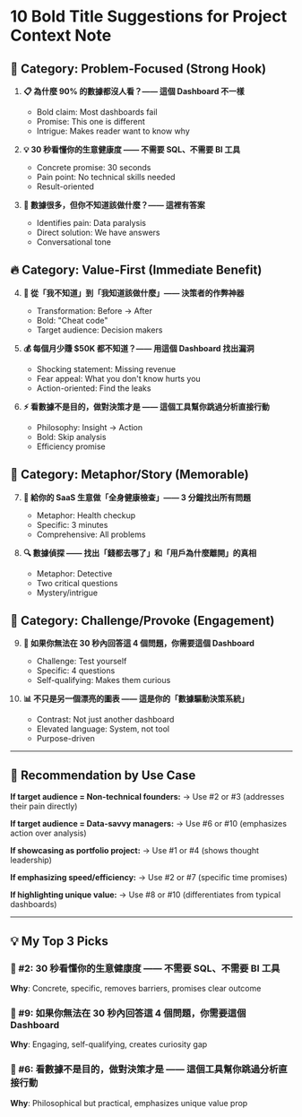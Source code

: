 # 10 Bold Title Suggestions for Project Context Note

## 🎯 Category: Problem-Focused (Strong Hook)

1. **📋 為什麼 90% 的數據都沒人看？—— 這個 Dashboard 不一樣**
   - Bold claim: Most dashboards fail
   - Promise: This one is different
   - Intrigue: Makes reader want to know why

2. **💡 30 秒看懂你的生意健康度 —— 不需要 SQL、不需要 BI 工具**
   - Concrete promise: 30 seconds
   - Pain point: No technical skills needed
   - Result-oriented

3. **🚨 數據很多，但你不知道該做什麼？—— 這裡有答案**
   - Identifies pain: Data paralysis
   - Direct solution: We have answers
   - Conversational tone

## 🔥 Category: Value-First (Immediate Benefit)

4. **🎯 從「我不知道」到「我知道該做什麼」—— 決策者的作弊神器**
   - Transformation: Before → After
   - Bold: "Cheat code"
   - Target audience: Decision makers

5. **💰 每個月少賺 $50K 都不知道？—— 用這個 Dashboard 找出漏洞**
   - Shocking statement: Missing revenue
   - Fear appeal: What you don't know hurts you
   - Action-oriented: Find the leaks

6. **⚡ 看數據不是目的，做對決策才是 —— 這個工具幫你跳過分析直接行動**
   - Philosophy: Insight → Action
   - Bold: Skip analysis
   - Efficiency promise

## 🎨 Category: Metaphor/Story (Memorable)

7. **🏥 給你的 SaaS 生意做「全身健康檢查」—— 3 分鐘找出所有問題**
   - Metaphor: Health checkup
   - Specific: 3 minutes
   - Comprehensive: All problems

8. **🔍 數據偵探 —— 找出「錢都去哪了」和「用戶為什麼離開」的真相**
   - Metaphor: Detective
   - Two critical questions
   - Mystery/intrigue

## 💪 Category: Challenge/Provoke (Engagement)

9. **🤔 如果你無法在 30 秒內回答這 4 個問題，你需要這個 Dashboard**
   - Challenge: Test yourself
   - Specific: 4 questions
   - Self-qualifying: Makes them curious

10. **📊 不只是另一個漂亮的圖表 —— 這是你的「數據驅動決策系統」**
    - Contrast: Not just another dashboard
    - Elevated language: System, not tool
    - Purpose-driven

---

## 🎯 Recommendation by Use Case

**If target audience = Non-technical founders:**
→ Use #2 or #3 (addresses their pain directly)

**If target audience = Data-savvy managers:**
→ Use #6 or #10 (emphasizes action over analysis)

**If showcasing as portfolio project:**
→ Use #1 or #4 (shows thought leadership)

**If emphasizing speed/efficiency:**
→ Use #2 or #7 (specific time promises)

**If highlighting unique value:**
→ Use #8 or #10 (differentiates from typical dashboards)

---

## 💡 My Top 3 Picks

### 🥇 #2: **30 秒看懂你的生意健康度 —— 不需要 SQL、不需要 BI 工具**
**Why**: Concrete, specific, removes barriers, promises clear outcome

### 🥈 #9: **如果你無法在 30 秒內回答這 4 個問題，你需要這個 Dashboard**
**Why**: Engaging, self-qualifying, creates curiosity gap

### 🥉 #6: **看數據不是目的，做對決策才是 —— 這個工具幫你跳過分析直接行動**
**Why**: Philosophical but practical, emphasizes unique value prop
